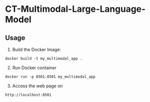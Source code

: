 # CT-Multimodal-Large-Language-Model
## Usage
1.  Build the Docker Image:
```
docker build -t my_multimodal_app .
```

2.  Run Docker container
```
docker run -p 8501:8501 my_multimodal_app
```
3.  Access the web page on
```
http://localhost:8501
```
